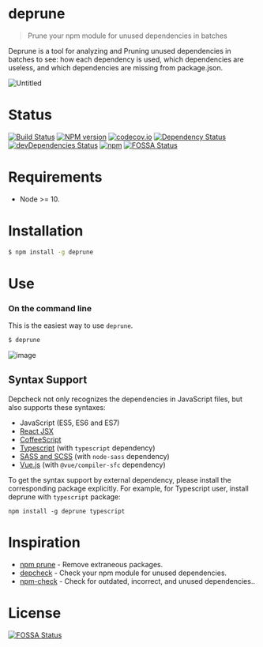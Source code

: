 # deprune

> Prune your npm module for unused dependencies in batches

Deprune is a tool for analyzing and Pruning unused dependencies in batches to see: how each 
dependency is used, which dependencies are useless, and which dependencies are missing from 
package.json.

![Untitled](https://user-images.githubusercontent.com/6293249/118309804-5c79d000-b520-11eb-806a-1b07bdd84a68.gif)

# Status
[![Build Status](https://github.com/jingxinxin/deprune/workflows/ci/badge.svg)](https://github.com/jingxinxin/deprune/actions)
[![NPM version](https://badge.fury.io/js/deprune.svg)](http://badge.fury.io/js/deprune)
[![codecov.io](https://codecov.io/github/jingxinxin/deprune/coverage.svg?branch=master)](https://codecov.io/github/jingxinxin/deprune?branch=main)
[![Dependency Status](https://img.shields.io/david/jingxinxin/deprune.svg)](https://david-dm.org/jingxinxin/deprune)
[![devDependencies Status](https://david-dm.org/jingxinxin/deprune/dev-status.svg)](https://david-dm.org/jingxinxin/deprune?type=dev)
[![npm](https://img.shields.io/npm/dm/deprune.svg?maxAge=2592000)]()
[![FOSSA Status](https://app.fossa.com/api/projects/git%2Bgithub.com%2Fjingxinxin%2Fdeprune.svg?type=shield)](https://app.fossa.com/projects/git%2Bgithub.com%2Fjingxinxin%2Fdeprune?ref=badge_shield)

# Requirements
* Node >= 10.

# Installation
```bash
$ npm install -g deprune
```

# Use

### On the command line

This is the easiest way to use `deprune`.
```bash
$ deprune
``` 
![image](https://user-images.githubusercontent.com/6293249/118309504-ee350d80-b51f-11eb-988a-da86f821bbde.png)


## Syntax Support

Depcheck not only recognizes the dependencies in JavaScript files, but also supports these syntaxes:

- JavaScript (ES5, ES6 and ES7)
- [React JSX](http://facebook.github.io/react/docs/jsx-in-depth.html)
- [CoffeeScript](http://coffeescript.org/)
- [Typescript](http://www.typescriptlang.org/) (with `typescript` dependency)
- [SASS and SCSS](http://sass-lang.com/) (with `node-sass` dependency)
- [Vue.js](https://vuejs.org/) (with `@vue/compiler-sfc` dependency)

To get the syntax support by external dependency, please install the corresponding package explicitly. For example, for Typescript user, install deprune with `typescript` package:

```
npm install -g deprune typescript
```

# Inspiration

* [npm prune](https://docs.npmjs.com/cli/prune.html) - Remove extraneous packages.
* [depcheck](https://github.com/depcheck/depcheck) - Check your npm module for unused dependencies.
* [npm-check](https://github.com/dylang/npm-check) - Check for outdated, incorrect, and unused dependencies..

# License
[![FOSSA Status](https://app.fossa.com/api/projects/git%2Bgithub.com%2Fjingxinxin%2Fdeprune.svg?type=large)](https://app.fossa.com/projects/git%2Bgithub.com%2Fjingxinxin%2Fdeprune?ref=badge_large)
